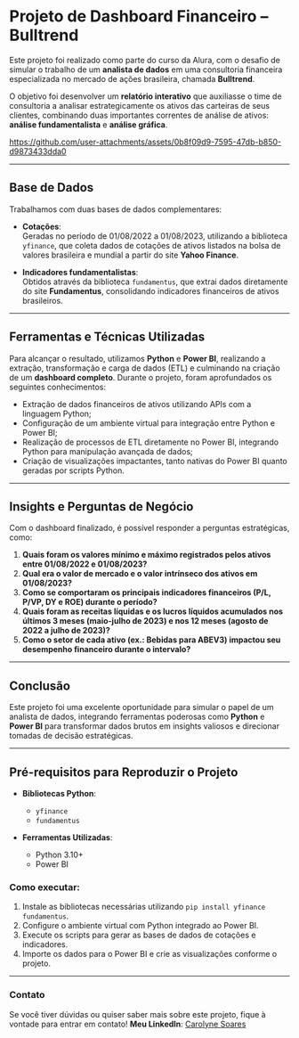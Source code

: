 # Projeto de Dashboard Financeiro – Bulltrend

Este projeto foi realizado como parte do curso da Alura, com o desafio de simular o trabalho de um **analista de dados** em uma consultoria financeira especializada no mercado de ações brasileira, chamada **Bulltrend**.

O objetivo foi desenvolver um **relatório interativo** que auxiliasse o time de consultoria a analisar estrategicamente os ativos das carteiras de seus clientes, combinando duas importantes correntes de análise de ativos: **análise fundamentalista** e **análise gráfica**.



https://github.com/user-attachments/assets/0b8f09d9-7595-47db-b850-d9873433dda0




---

## Base de Dados

Trabalhamos com duas bases de dados complementares:

- **Cotações**:  
  Geradas no período de 01/08/2022 a 01/08/2023, utilizando a biblioteca `yfinance`, que coleta dados de cotações de ativos listados na bolsa de valores brasileira e mundial a partir do site **Yahoo Finance**.

- **Indicadores fundamentalistas**:  
  Obtidos através da biblioteca `fundamentus`, que extrai dados diretamente do site **Fundamentus**, consolidando indicadores financeiros de ativos brasileiros.

---

## Ferramentas e Técnicas Utilizadas

Para alcançar o resultado, utilizamos **Python** e **Power BI**, realizando a extração, transformação e carga de dados (ETL) e culminando na criação de um **dashboard completo**. Durante o projeto, foram aprofundados os seguintes conhecimentos:

- Extração de dados financeiros de ativos utilizando APIs com a linguagem Python;
- Configuração de um ambiente virtual para integração entre Python e Power BI;
- Realização de processos de ETL diretamente no Power BI, integrando Python para manipulação avançada de dados;
- Criação de visualizações impactantes, tanto nativas do Power BI quanto geradas por scripts Python.

---

## Insights e Perguntas de Negócio

Com o dashboard finalizado, é possível responder a perguntas estratégicas, como:

1. **Quais foram os valores mínimo e máximo registrados pelos ativos entre 01/08/2022 e 01/08/2023?**  
2. **Qual era o valor de mercado e o valor intrínseco dos ativos em 01/08/2023?**  
3. **Como se comportaram os principais indicadores financeiros (P/L, P/VP, DY e ROE) durante o período?**  
4. **Quais foram as receitas líquidas e os lucros líquidos acumulados nos últimos 3 meses (maio-julho de 2023) e nos 12 meses (agosto de 2022 a julho de 2023)?**  
5. **Como o setor de cada ativo (ex.: Bebidas para ABEV3) impactou seu desempenho financeiro durante o intervalo?**

---

## Conclusão

Este projeto foi uma excelente oportunidade para simular o papel de um analista de dados, integrando ferramentas poderosas como **Python** e **Power BI** para transformar dados brutos em insights valiosos e direcionar tomadas de decisão estratégicas.

---

## Pré-requisitos para Reproduzir o Projeto

- **Bibliotecas Python**:  
  - `yfinance`  
  - `fundamentus`

- **Ferramentas Utilizadas**:  
  - Python 3.10+  
  - Power BI  

### Como executar:

1. Instale as bibliotecas necessárias utilizando `pip install yfinance fundamentus`.
2. Configure o ambiente virtual com Python integrado ao Power BI.
3. Execute os scripts para gerar as bases de dados de cotações e indicadores.
4. Importe os dados para o Power BI e crie as visualizações conforme o projeto.

---

### Contato

Se você tiver dúvidas ou quiser saber mais sobre este projeto, fique à vontade para entrar em contato!
**Meu LinkedIn**: [Carolyne Soares](https://www.linkedin.com/in/carolyne-soares)




